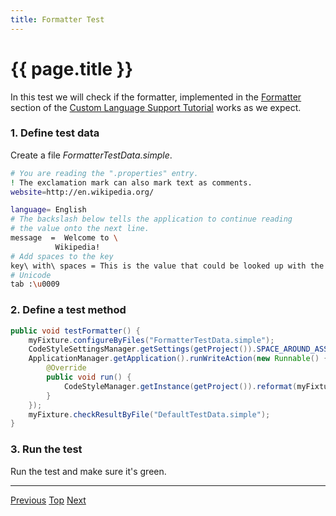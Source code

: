 ```yaml
---
title: Formatter Test
---
```


<!--
INITIAL_SOURCE https://confluence.jetbrains.com/display/IntelliJIDEA/Formatter+Test
-->

# {{ page.title }}

In this test we will check if the formatter, implemented in the
[Formatter](formatter.html)
section of the
[Custom Language Support Tutorial](cls_tutorial.html)
works as we expect.

### 1. Define test data

Create a file *FormatterTestData.simple*.

```bash
# You are reading the ".properties" entry.
! The exclamation mark can also mark text as comments.
website=http://en.wikipedia.org/

language= English
# The backslash below tells the application to continue reading
# the value onto the next line.
message  =  Welcome to \
          Wikipedia!
# Add spaces to the key
key\ with\ spaces = This is the value that could be looked up with the key "key with spaces".
# Unicode
tab :\u0009
```

### 2. Define a test method

```java
public void testFormatter() {
    myFixture.configureByFiles("FormatterTestData.simple");
    CodeStyleSettingsManager.getSettings(getProject()).SPACE_AROUND_ASSIGNMENT_OPERATORS = true;
    ApplicationManager.getApplication().runWriteAction(new Runnable() {
        @Override
        public void run() {
            CodeStyleManager.getInstance(getProject()).reformat(myFixture.getFile());
        }
    });
    myFixture.checkResultByFile("DefaultTestData.simple");
}
```

### 3. Run the test

Run the test and make sure it's green.

-----

[Previous](annotator_test.html) [Top](writing_tests_for_plugins.html) [Next](rename_test.html)